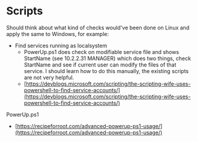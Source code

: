 # Scripts

Should think about what kind of checks would've been done on Linux and apply the same to Windows, for example:

* Find services running as localsystem
  * PowerUp.ps1 does check on modifiable service file and shows StartName \(see 10.2.2.31 MANAGER\) which does two things, check StartName and see if current user can modify the files of that service. I should learn how to do this manually, the existing scripts are not very helpful.
  * [https://devblogs.microsoft.com/scripting/the-scripting-wife-uses-powershell-to-find-service-accounts/](https://devblogs.microsoft.com/scripting/the-scripting-wife-uses-powershell-to-find-service-accounts/)

PowerUp.ps1

* [https://recipeforroot.com/advanced-powerup-ps1-usage/](https://recipeforroot.com/advanced-powerup-ps1-usage/)

